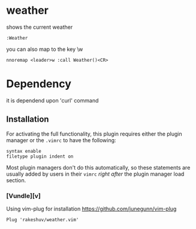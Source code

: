 # weather
shows the current weather
```vim
:Weather
```
	
you can also map to the key \w
```vim
nnoremap <leader>w :call Weather()<CR>
```
	
# Dependency
it is dependend upon 'curl' command
	
## Installation
For activating the full functionality, this plugin requires either the plugin
manager or the `.vimrc` to have the following:

```vim
syntax enable
filetype plugin indent on
```

Most plugin managers don't do this automatically, so these statements are
usually added by users in their `vimrc` _right after_ the plugin manager load
section.

### [Vundle][v]
Using vim-plug for installation https://github.com/junegunn/vim-plug
```vim
Plug 'rakeshuv/weather.vim'
```
